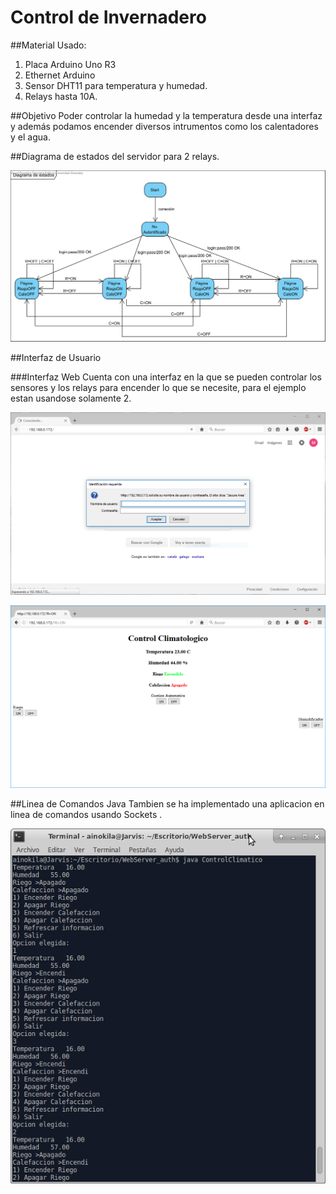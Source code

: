 # Control de Invernadero

##Material Usado:
1. Placa Arduino Uno R3
2. Ethernet Arduino
3. Sensor DHT11 para temperatura y humedad.
4. Relays hasta 10A.

##Objetivo
Poder controlar la humedad y la temperatura desde una interfaz y además podamos encender diversos intrumentos como los calentadores y el agua.

##Diagrama de estados del servidor para 2 relays.

![DiagramaEstados](https://github.com/ainokila/ControlInvernadero/blob/master/example/Diagrama%20de%20estados.png)

##Interfaz de Usuario

###Interfaz Web
Cuenta con una interfaz en la que se pueden controlar los sensores y los relays para encender lo que se necesite, para el ejemplo estan usandose solamente 2.

![Login](https://github.com/ainokila/ControlInvernadero/blob/master/example/FiguraLogin.PNG)

![Web](https://github.com/ainokila/ControlInvernadero/blob/master/example/Figura2.PNG)

##Linea de Comandos Java
Tambien se ha implementado una aplicacion en linea de comandos usando Sockets .

![Terminal](https://github.com/ainokila/ControlInvernadero/blob/master/example/Terminal.png)



